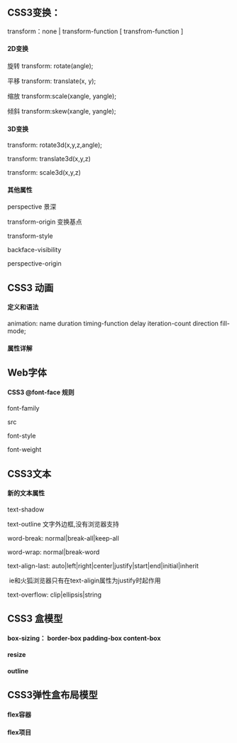 ## CSS3变换：

transform：none | transform-function [ transfrom-function ]

#### 2D变换

旋转	transform: rotate(angle);

平移	transform: translate(x, y);

缩放	transform:scale(xangle, yangle);

倾斜	transform:skew(xangle, yangle);

 

#### 3D变换



transform: rotate3d(x,y,z,angle);

transform: translate3d(x,y,z)

transform: scale3d(x,y,z)



#### 其他属性

perspective     景深

transform-origin	变换基点

transform-style

backface-visibility

perspective-origin



## CSS3 动画

#### 定义和语法

animation: name duration timing-function delay iteration-count direction fill-mode;

#### 属性详解





## Web字体

#### CSS3 @font-face 规则

font-family

src

font-style

font-weight

 

## CSS3文本

#### 新的文本属性 

text-shadow

text-outline    文字外边框,没有浏览器支持

word-break: normal|break-all|keep-all

word-wrap: normal|break-word

text-align-last: auto|left|right|center|justify|start|end|initial|inherit

​	ie和火狐浏览器只有在text-aligin属性为justify时起作用

text-overflow: clip|ellipsis|string



## CSS3 盒模型

#### box-sizing： border-box   padding-box   content-box

#### resize

#### outline







## CSS3弹性盒布局模型

#### flex容器

#### flex项目





































####